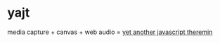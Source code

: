 # yajt

media capture + canvas + web audio =
[yet another javascript theremin](https://mccalluc.github.io/yajt/)

